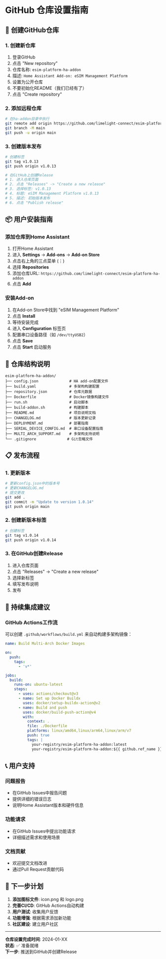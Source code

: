 # GitHub 仓库设置指南

## 🚀 创建GitHub仓库

### 1. 创建新仓库
1. 登录GitHub
2. 点击 "New repository"
3. 仓库名称: `esim-platform-ha-addon`
4. 描述: `Home Assistant Add-on: eSIM Management Platform`
5. 设置为公开仓库
6. 不要初始化README（我们已经有了）
7. 点击 "Create repository"

### 2. 添加远程仓库
```bash
# 在ha-addon目录中执行
git remote add origin https://github.com/limelight-connect/esim-platform-ha-addon.git
git branch -M main
git push -u origin main
```

### 3. 创建版本发布
```bash
# 创建标签
git tag v1.0.13
git push origin v1.0.13

# 在GitHub上创建Release
# 1. 进入仓库页面
# 2. 点击 "Releases" -> "Create a new release"
# 3. 选择标签: v1.0.13
# 4. 标题: eSIM Management Platform v1.0.13
# 5. 描述: 初始版本发布
# 6. 点击 "Publish release"
```

## 📦 用户安装指南

### 添加仓库到Home Assistant
1. 打开Home Assistant
2. 进入 **Settings** → **Add-ons** → **Add-on Store**
3. 点击右上角的三点菜单 (⋮)
4. 选择 **Repositories**
5. 添加仓库URL: `https://github.com/limelight-connect/esim-platform-ha-addon`
6. 点击 **Add**

### 安装Add-on
1. 在Add-on Store中找到 "eSIM Management Platform"
2. 点击 **Install**
3. 等待安装完成
4. 进入 **Configuration** 标签页
5. 配置串口设备路径（如 `/dev/ttyUSB2`）
6. 点击 **Save**
7. 点击 **Start** 启动服务

## 🔧 仓库结构说明

```
esim-platform-ha-addon/
├── config.json              # HA add-on配置文件
├── build.yaml               # 多架构构建配置
├── repository.json          # 仓库元数据
├── Dockerfile               # Docker镜像构建文件
├── run.sh                   # 启动脚本
├── build-addon.sh           # 构建脚本
├── README.md                # 项目说明文档
├── CHANGELOG.md             # 版本更新记录
├── DEPLOYMENT.md            # 部署指南
├── SERIAL_DEVICE_CONFIG.md  # 串口设备配置指南
├── MULTI_ARCH_SUPPORT.md    # 多架构支持说明
└── .gitignore              # Git忽略文件
```

## 📋 发布流程

### 1. 更新版本
```bash
# 更新config.json中的版本号
# 更新CHANGELOG.md
# 提交更改
git add .
git commit -m "Update to version 1.0.14"
git push origin main
```

### 2. 创建新版本标签
```bash
# 创建标签
git tag v1.0.14
git push origin v1.0.14
```

### 3. 在GitHub创建Release
1. 进入仓库页面
2. 点击 "Releases" → "Create a new release"
3. 选择新标签
4. 填写发布说明
5. 发布

## 🔄 持续集成建议

### GitHub Actions工作流
可以创建 `.github/workflows/build.yml` 来自动构建多架构镜像：

```yaml
name: Build Multi-Arch Docker Images

on:
  push:
    tags:
      - 'v*'

jobs:
  build:
    runs-on: ubuntu-latest
    steps:
      - uses: actions/checkout@v3
      - name: Set up Docker Buildx
        uses: docker/setup-buildx-action@v2
      - name: Build and push
        uses: docker/build-push-action@v4
        with:
          context: .
          file: ./Dockerfile
          platforms: linux/amd64,linux/arm64,linux/arm/v7
          push: true
          tags: |
            your-registry/esim-platform-ha-addon:latest
            your-registry/esim-platform-ha-addon:${{ github.ref_name }}
```

## 📞 用户支持

### 问题报告
- 在GitHub Issues中报告问题
- 提供详细的错误日志
- 说明Home Assistant版本和硬件信息

### 功能请求
- 在GitHub Issues中提出功能请求
- 详细描述需求和使用场景

### 文档贡献
- 欢迎提交文档改进
- 通过Pull Request贡献代码

## 🎯 下一步计划

1. **添加图标文件**: icon.png 和 logo.png
2. **完善CI/CD**: GitHub Actions自动构建
3. **用户测试**: 收集用户反馈
4. **功能增强**: 根据需求添加新功能
5. **社区建设**: 建立用户社区

---

**仓库设置完成时间**: 2024-01-XX  
**状态**: ✅ 准备就绪  
**下一步**: 推送到GitHub并创建Release
